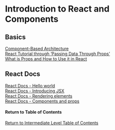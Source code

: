 # Introduction to React and Components	

## Basics

[Component-Based Architecture](https://www.tutorialspoint.com/software_architecture_design/component_based_architecture.htm) <br>
[React Tutorial through ‘Passing Data Through Props’](https://reactjs.org/tutorial/tutorial.html) <br>
[What is Props and How to Use it in React](https://itnext.io/what-is-props-and-how-to-use-it-in-react-da307f500da0#:~:text=%E2%80%9CProps%E2%80%9D%20is%20a%20special%20keyword,way%20from%20parent%20to%20child) <br>


## React Docs

[React Docs - Hello world](https://reactjs.org/docs/hello-world.html) <br>
[React Docs - Introducing JSX](https://reactjs.org/docs/introducing-jsx.html) <br>
[React Docs - Rendering elements](https://reactjs.org/docs/rendering-elements.html) <br>
[React Docs - Components and props](https://reactjs.org/docs/components-and-props.html) <br>

#### Return to Table of Contents
[Return to Intermediate Level Table of Contents](https://github.com/TraceDugar/reading-notes/blob/main/301/toc.md)
